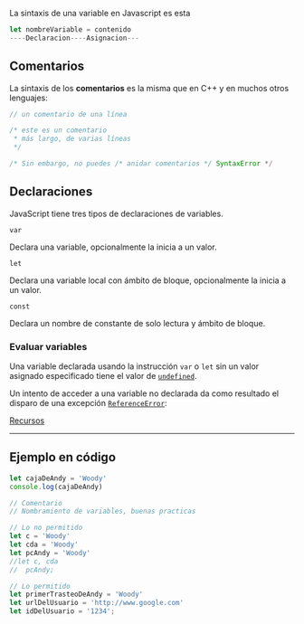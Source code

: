 
La sintaxis de una variable en Javascript es esta 

```javascript
let nombreVariable = contenido
----Declaracion----Asignacion---
```
## Comentarios

La sintaxis de los **comentarios** es la misma que en C++ y en muchos otros lenguajes:
```javascript
// un comentario de una línea

/* este es un comentario
 * más largo, de varias líneas
 */

/* Sin embargo, no puedes /* anidar comentarios */ SyntaxError */
```

## Declaraciones

JavaScript tiene tres tipos de declaraciones de variables.

`var`

Declara una variable, opcionalmente la inicia a un valor.

`let`

Declara una variable local con ámbito de bloque, opcionalmente la inicia a un valor.

`const`

Declara un nombre de constante de solo lectura y ámbito de bloque.

### Evaluar variables

Una variable declarada usando la instrucción `var` o `let` sin un valor asignado especificado tiene el valor de [`undefined`](https://developer.mozilla.org/es/docs/Web/JavaScript/Reference/Global_Objects/undefined).

Un intento de acceder a una variable no declarada da como resultado el disparo de una excepción [`ReferenceError`](https://developer.mozilla.org/es/docs/Web/JavaScript/Reference/Global_Objects/ReferenceError):


[Recursos](https://developer.mozilla.org/es/docs/Web/JavaScript/Guide/Grammar_and_types#declaraciones)

---

## Ejemplo en código 

```javascript
let cajaDeAndy = 'Woody'
console.log(cajaDeAndy)

// Comentario
// Nombramiento de variables, buenas practicas

// Lo no permitido
let c = 'Woody'
let cda = 'Woody'
let pcAndy = 'Woody'
//let c, cda
//	pcAndy;

// Lo permitido
let primerTrasteoDeAndy = 'Woody'
let urlDelUsuario = 'http://www.google.com'
let idDelUsuario = '1234';
```


